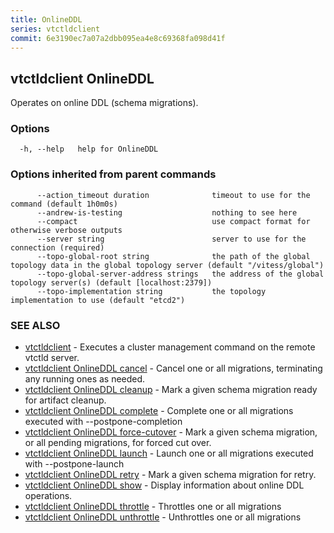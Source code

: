```yaml
---
title: OnlineDDL
series: vtctldclient
commit: 6e3190ec7a07a2dbb095ea4e8c69368fa098d41f
---
```

## vtctldclient OnlineDDL

Operates on online DDL (schema migrations).

### Options

```
  -h, --help   help for OnlineDDL
```

### Options inherited from parent commands

```
      --action_timeout duration              timeout to use for the command (default 1h0m0s)
      --andrew-is-testing                    nothing to see here
      --compact                              use compact format for otherwise verbose outputs
      --server string                        server to use for the connection (required)
      --topo-global-root string              the path of the global topology data in the global topology server (default "/vitess/global")
      --topo-global-server-address strings   the address of the global topology server(s) (default [localhost:2379])
      --topo-implementation string           the topology implementation to use (default "etcd2")
```

### SEE ALSO

* [vtctldclient](../)	 - Executes a cluster management command on the remote vtctld server.
* [vtctldclient OnlineDDL cancel](./vtctldclient_onlineddl_cancel/)	 - Cancel one or all migrations, terminating any running ones as needed.
* [vtctldclient OnlineDDL cleanup](./vtctldclient_onlineddl_cleanup/)	 - Mark a given schema migration ready for artifact cleanup.
* [vtctldclient OnlineDDL complete](./vtctldclient_onlineddl_complete/)	 - Complete one or all migrations executed with --postpone-completion
* [vtctldclient OnlineDDL force-cutover](./vtctldclient_onlineddl_force-cutover/)	 - Mark a given schema migration, or all pending migrations, for forced cut over.
* [vtctldclient OnlineDDL launch](./vtctldclient_onlineddl_launch/)	 - Launch one or all migrations executed with --postpone-launch
* [vtctldclient OnlineDDL retry](./vtctldclient_onlineddl_retry/)	 - Mark a given schema migration for retry.
* [vtctldclient OnlineDDL show](./vtctldclient_onlineddl_show/)	 - Display information about online DDL operations.
* [vtctldclient OnlineDDL throttle](./vtctldclient_onlineddl_throttle/)	 - Throttles one or all migrations
* [vtctldclient OnlineDDL unthrottle](./vtctldclient_onlineddl_unthrottle/)	 - Unthrottles one or all migrations

